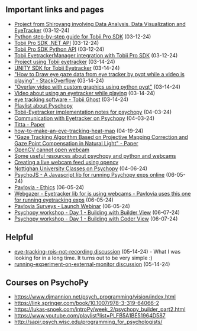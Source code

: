 ## Important links and pages
- [Project from Shiroyang involving Data Analysis, Data Visualization and EyeTracker](https://github.com/shiroyang/EyeTracker) (03-12-24)
- [Python step-by-step guide for Tobii Pro SDK](https://developer.tobiipro.com/python/python-step-by-step-guide.html) (03-12-24)
- [Tobii Pro SDK .NET API](https://developer.tobiipro.com/tobii.research/dotnet/reference/1.6.2.37-alpha-gcca303b/index.html) (03-12-24)
- [Tobii Pro SDK Python API](https://developer.tobiipro.com/tobii.research/python/reference/1.1.0.23-beta-g9262468f/classtobii__research_1_1ScreenBasedCalibration.html) (03-12-24)
- [Tobii EyetrackerManager integration with Tobii Pro SDK](https://developer.tobiipro.com/eyetrackermanager/etm-sdk-integration.html) (03-12-24)
- [Project using Tobii eyetracker](https://github.com/ff6347/tobii_eyetracker_processing) (03-14-24)
- [UNITY SDK for Tobii Eyetracker](https://developer.tobii.com/pc-gaming/unity-sdk/) (03-14-24)
- ["How to Draw eye gaze data from eye tracker by pyqt while a video is playing" - StackOverflow](https://stackoverflow.com/questions/60276164/how-to-draw-eye-gaze-data-from-eye-tracker-by-pyqt-while-a-video-is-playing) (03-14-24)
- ["Overlay video with custom graphics using python pyqt"](https://stackoverflow.com/questions/47627879/overlay-video-with-custom-graphics-using-phonon-pyqt/47629016#47629016) (03-14-24)
- [Video about using an eyetracker while playing](https://www.youtube.com/watch?v=0dmXyM7Q3nc) (03-14-24)
- [eye tracking software - Tobii Ghost](https://gaming.tobii.com/getstarted/) (03-14-24)
- [Playlist about Pyschopy](https://www.youtube.com/playlist?list=PL6PJquR5BWXllUt585cRJWcRTly55iXTm)
- [Tobii-Eyetracker implementation notes for psychopy](https://www.psychopy.org/api/iohub/device/eyetracker_interface/Tobii_Implementation_Notes.html#additional-software-requirements) (04-03-24)
- [Communication with Eyetracker on Psychopy](https://psychopy.org/hardware/eyeTracking.html) (04-03-24)
- [Titta - Paper](https://link.springer.com/article/10.3758/s13428-020-01358-8)
- [how-to-make-an-eye-tracking-heat-map](https://kexxu.com/how-to-make-an-eye-tracking-heat-map/?v=19d3326f3137) (04-19-24)
- ["Gaze Tracking Algorithm Based on Projective Mapping Correction
and Gaze Point Compensation in Natural Light" - Paper](https://ieeexplore.ieee.org/stamp/stamp.jsp?tp=&arnumber=8899597)
- [OpenCV cannot open webcam](https://github.com/opencv/opencv/issues/19527)
- [Some useful resources about psychopy and python and webcams](https://workshops.psychopy.org/3days/day3/python_parallel/general/pythonForGeneral.html#sampling-from-the-webcam)
- [Creating a live webcam feed using opencv](https://discourse.psychopy.org/t/creating-a-live-webcam-feed-using-opencv/29166)
- [Nottighan University Classes on Psychopy](https://psychology.nottingham.ac.uk/staff/lpzjd/psgy1001-21/psychopy-basics.html) (04-06-24)
- [PsychoJS - A Javascript lib for running Psychopy exps online](https://psychopy.github.io/psychojs/index.html) (06-05-24)
- [Pavlovia - Ethics](https://pavlovia.org/docs/home/ethics) (06-05-24)
- [Webgazer - Eyetracker lib for js using webcams - Pavlovia uses this one for running eyetracking exps](https://webgazer.cs.brown.edu/) (06-05-24)
- [Pavlovia Surveys - Launch Webinar](https://www.youtube.com/watch?v=1fs8CVKBPGk) (06-05-24)
- [Psychopy workshop - Day 1 - Building with Builder View](https://workshops.psychopy.org/3days/day1/buildingBetter.html) (06-07-24)
- [Psychopy workshop - Day 1 - Building with Coder View](https://workshops.psychopy.org/3days/day1/builderAndCode.html) (06-07-24)
   
## Helpful
- [eye-tracking-rois-not-recording discussion](https://discourse.psychopy.org/t/eye-tracking-rois-not-recording/36011/4) (05-14-24) - What I was looking for in a long time. It turns out to be very simple :)
- [running-experiment-on-external-monitor discussion](https://discourse.psychopy.org/t/running-experiment-on-external-monitor/38375)  (05-14-24)


## Courses on PsychoPy 
- https://www.djmannion.net/psych_programming/vision/index.html
- https://link.springer.com/book/10.1007/978-3-319-64066-2
- https://lukas-snoek.com/introPy/week_2/psychopy_builder_part2.html
- https://www.youtube.com/playlist?list=PLFB5A1BE51964D587
- http://sapir.psych.wisc.edu/programming_for_psychologists/
